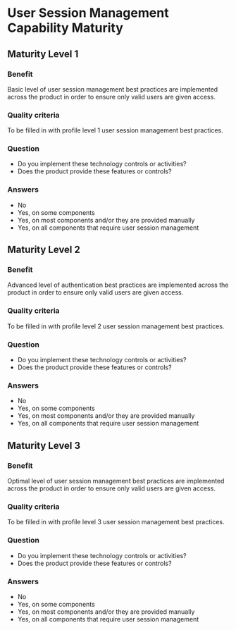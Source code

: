 # User Session Management Capability Maturity

## Maturity Level 1

### Benefit

Basic level of user session management best practices are implemented across the product in order to ensure only valid users are given access.

### Quality criteria

To be filled in with profile level 1 user session management best practices.

### Question

- Do you implement these technology controls or activities?
- Does the product provide these features or controls?

### Answers

- No
- Yes, on some components 
- Yes, on most components and/or they are provided manually
- Yes, on all components that require user session management

## Maturity Level 2

### Benefit

Advanced level of authentication best practices are implemented across the product in order to ensure only valid users are given access.

### Quality criteria

To be filled in with profile level 2 user session management best practices.

### Question

- Do you implement these technology controls or activities?
- Does the product provide these features or controls?

### Answers

- No
- Yes, on some components 
- Yes, on most components and/or they are provided manually
- Yes, on all components that require user session management

## Maturity Level 3

### Benefit

Optimal level of user session management best practices are implemented across the product in order to ensure only valid users are given access.

### Quality criteria

To be filled in with profile level 3 user session management best practices.

### Question

- Do you implement these technology controls or activities?
- Does the product provide these features or controls?

### Answers

- No
- Yes, on some components 
- Yes, on most components and/or they are provided manually
- Yes, on all components that require user session management

